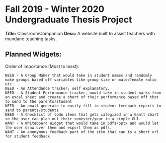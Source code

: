 # Fall 2019 - Winter 2020 Undergraduate Thesis Project
**Title:** ClassroomCompanion
**Desc:** A website built to assist teachers with mundane teaching tasks.

## Planned Widgets:
Order of importance (Most to least):
```
NEED - A Group Maker that would take in student names and randomly make groups based off variables like group size or male/female ratio etc.
NEED - An Attendance tracker; self explanatory.
NEED - A Student Performance tracker, would take in student marks from an excel sheet and create a chart of their performance based off that to send to the parents/student
NEED - An email generate to easily fill in student feedback reports to send to parents/students
NEED - A Checklist of todo items that gets categized in a Gantt chart so the user can plan out their semester/year in a simple GUI.
WANT - A Whiteboard Widget that would take in pdfs/pptx and would let the user draw over them and export them as pdfs.
WANT - An anonymous feedback part of the site that can is a short url for student feedback
```